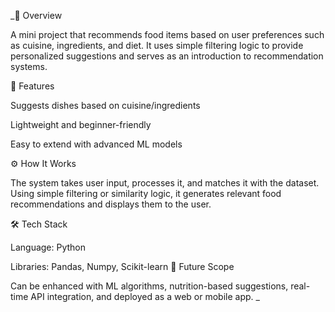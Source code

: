 _📌 Overview

A mini project that recommends food items based on user preferences such as cuisine, ingredients, and diet. It uses simple filtering logic to provide personalized suggestions and serves as an introduction to recommendation systems.

🚀 Features

Suggests dishes based on cuisine/ingredients

Lightweight and beginner-friendly

Easy to extend with advanced ML models

⚙️ How It Works

The system takes user input, processes it, and matches it with the dataset. Using simple filtering or similarity logic, it generates relevant food recommendations and displays them to the user.

🛠️ Tech Stack

Language: Python 

Libraries: Pandas, Numpy, Scikit-learn
🔮 Future Scope

Can be enhanced with ML algorithms, nutrition-based suggestions, real-time API integration, and deployed as a web or mobile app.
_
